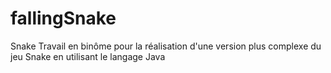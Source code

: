 # fallingSnake
Snake Travail en binôme pour la réalisation d'une version plus complexe du jeu Snake en utilisant le langage Java
